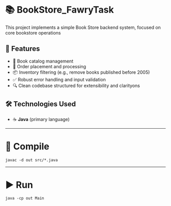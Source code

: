 # 📚 BookStore_FawryTask

This project implements a simple Book Store backend system, focused on core bookstore operations 
## 🚀 Features

- 📘 Book catalog management 
- 🛒 Order placement and processing
- 📦 Inventory filtering (e.g., remove books published before 2005)
- ✅ Robust error handling and input validation
- 🔍 Clean codebase structured for extensibility and clarityons


## 🛠️ Technologies Used

- ☕ **Java** (primary language)


---

# 🔨 Compile
    javac -d out src/*.java

---

# ▶️ Run
    java -cp out Main




